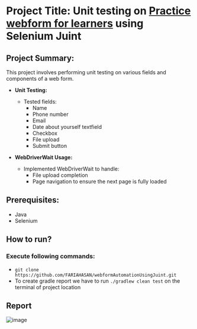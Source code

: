 
# Project Title: Unit testing on [Practice webform for learners](https://www.digitalunite.com/practice-webform-learners) using Selenium Juint
## Project Summary: 
This project involves performing unit testing on various fields and components of a web form.

- **Unit Testing:**
  - Tested fields:
    - Name
    - Phone number
    - Email
    - Date about yourself textfield
    - Checkbox
    - File upload
    - Submit button

- **WebDriverWait Usage:**
  - Implemented WebDriverWait to handle:
    - File upload completion
    - Page navigation to ensure the next page is fully loaded



## Prerequisites:
- Java
- Selenium
## How to run?
### Execute following commands:
- ``` git clone https://github.com/FARIAHASAN/webformAutomationUsingJuint.git ```
- To create gradle report we have to run ```./gradlew clean test``` on the terminal of project location

## Report
![image](https://github.com/user-attachments/assets/ab3a5b45-247b-4584-9372-e48a3edeeb54)


